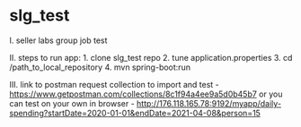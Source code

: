 # slg_test
I.  seller labs group job test 

II. steps to run app:
      1. clone slg_test repo
      2. tune application.properties
      3. cd /path_to_local_repository
      4. mvn spring-boot:run

III. link to postman request collection to import and test - https://www.getpostman.com/collections/8c1f94a4ee9a5d0b45b7 
     or you can test on your own in browser - http://176.118.165.78:9192/myapp/daily-spending?startDate=2020-01-01&endDate=2021-04-08&person=15
